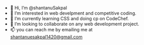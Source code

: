 - 👋 Hi, I’m @shantanuSakpal
- 👀 I’m interested in web develpment and competitive coding.
- 🌱 I’m currently learning CSS and doing cp on CodeChef.
- 💞️ I’m looking to collaborate on any web development project.
- 📫 you can reach me by emailing me at shantanuesakpal1420@gmail.com

<!---
shantanuSakpal/shantanuSakpal is a ✨ special ✨ repository because its `README.md` (this file) appears on your GitHub profile.
You can click the Preview link to take a look at your changes.
--->
